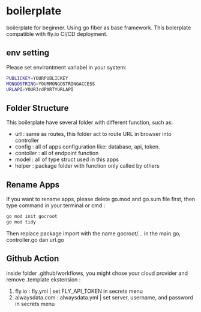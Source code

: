 # boilerplate

boilerplate for beginner. Using go fiber as base framework. This bolerplate compatible with fly.io CI/CD deployment.

## env setting
Please set environtment variabel in your system:
```sh
PUBLICKEY=YOURPUBLICKEY
MONGOSTRING=YOURMONGOSTRINGACCESS
URLAPI=YOUR3rdPARTYURLAPI
```


## Folder Structure

This boilerplate have several folder with different function, such as:
* url : same as routes, this folder act to route URL in browser into controller
* config : all of apps configuration like: database, api, token.
* contoller : all of endpoint function
* model : all of type struct used in this apps
* helper : package folder with function only called by others


## Rename Apps

If you want to rename apps, please delete go.mod and go.sum file first, then type command in your terminal or cmd :

```sh
go mod init gocroot
go mod tidy
```

Then replace package import with the name gocroot/... in the main.go, controller.go dan url.go

## Github Action

inside folder .github/workflows, you might chose your cloud provider and remove .template ekstension :
1. fly.io : fly.yml | set FLY_API_TOKEN in secrets menu
2. alwaysdata.com : alwaysdata.yml | set server, username, and password in secrets menu